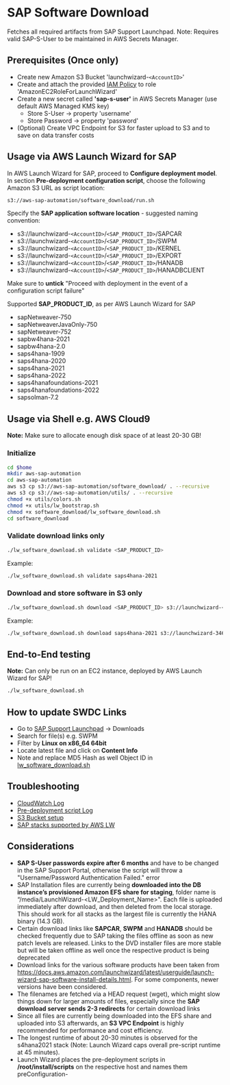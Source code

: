# SAP Software Download

Fetches all required artifacts from SAP Support Launchpad. Note: Requires valid SAP-S-User to be maintained in AWS Secrets Manager.

## Prerequisites (Once only)

- Create new Amazon S3 Bucket 'launchwizard-`<AccountID>`'
- Create and attach the provided [IAM Policy](iam_policy.json) to role 'AmazonEC2RoleForLaunchWizard'
- Create a new secret called **'sap-s-user'** in AWS Secrets Manager (use default AWS Managed KMS key)
  - Store S-User -> property 'username'
  - Store Password -> property 'password'
- (Optional) Create VPC Endpoint for S3 for faster upload to S3 and to save on data transfer costs

## Usage via AWS Launch Wizard for SAP

In AWS Launch Wizard for SAP, proceed to **Configure deployment model**. 
In section **Pre-deployment configuration script**, choose the following Amazon S3 URL as script location:

```bash
s3://aws-sap-automation/software_download/run.sh
```

Specify the **SAP application software location** - suggested naming convention:
- s3://launchwizard-`<AccountID>`/`<SAP_PRODUCT_ID>`/SAPCAR
- s3://launchwizard-`<AccountID>`/`<SAP_PRODUCT_ID>`/SWPM
- s3://launchwizard-`<AccountID>`/`<SAP_PRODUCT_ID>`/KERNEL
- s3://launchwizard-`<AccountID>`/`<SAP_PRODUCT_ID>`/EXPORT
- s3://launchwizard-`<AccountID>`/`<SAP_PRODUCT_ID>`/HANADB
- s3://launchwizard-`<AccountID>`/`<SAP_PRODUCT_ID>`/HANADBCLIENT

Make sure to **untick** "Proceed with deployment in the event of a configuration script failure"

Supported **SAP_PRODUCT_ID**, as per AWS Launch Wizard for SAP

- sapNetweaver-750
- sapNetweaverJavaOnly-750
- sapNetweaver-752
- sapbw4hana-2021
- sapbw4hana-2.0
- saps4hana-1909
- saps4hana-2020
- saps4hana-2021
- saps4hana-2022
- saps4hanafoundations-2021
- saps4hanafoundations-2022
- sapsolman-7.2

## Usage via Shell e.g. AWS Cloud9

**Note:** Make sure to allocate enough disk space of at least 20-30 GB!

### Initialize

```bash
cd $home
mkdir aws-sap-automation
cd aws-sap-automation
aws s3 cp s3://aws-sap-automation/software_download/ . --recursive
aws s3 cp s3://aws-sap-automation/utils/ . --recursive
chmod +x utils/colors.sh
chmod +x utils/lw_bootstrap.sh
chmod +x software_download/lw_software_download.sh
cd software_download
```

### Validate download links only

```bash
./lw_software_download.sh validate <SAP_PRODUCT_ID>
```

Example:
```bash
./lw_software_download.sh validate saps4hana-2021
```

### Download and store software in S3 only

```bash
./lw_software_download.sh download <SAP_PRODUCT_ID> s3://launchwizard-<AccountID>/<SAP_PRODUCT_ID>
```

Example:
```bash
./lw_software_download.sh download saps4hana-2021 s3://launchwizard-346724746423/saps4hana-2021
```

## End-to-End testing

**Note:** Can only be run on an EC2 instance, deployed by AWS Launch Wizard for SAP!

```bash
./lw_software_download.sh
```

## How to update SWDC Links

- Go to [SAP Support Launchpad](https://launchpad.support.sap.com/) -> Downloads
- Search for file(s) e.g. SWPM
- Filter by **Linux on x86_64 64bit**
- Locate latest file and click on **Content Info**
- Note and replace MD5 Hash as well Object ID in [lw_software_download.sh](lw_software_download.sh)

## Troubleshooting

- [CloudWatch Log](https://docs.aws.amazon.com/launchwizard/latest/userguide/launch-wizard-sap-troubleshooting.html#launch-wizard-sap-logs)
- [Pre-deployment script Log](https://docs.aws.amazon.com/launchwizard/latest/userguide/launch-wizard-sap-troubleshooting.html#launch-wizard-sap-troubleshooting-scripts)
- [S3 Bucket setup](https://docs.aws.amazon.com/launchwizard/latest/userguide/launch-wizard-sap-structure.html)
- [SAP stacks supported by AWS LW](https://docs.aws.amazon.com/launchwizard/latest/userguide/launch-wizard-sap-software-install-details.html)

## Considerations

- **SAP S-User passwords expire after 6 months** and have to be changed in the SAP Support Portal, otherwise the script will throw a "Username/Password Authentication Failed." error
- SAP Installation files are currently being **downloaded into the DB instance’s provisioned Amazon EFS share for staging**, folder name is “/media/LaunchWizard-<LW_Deployment_Name>". Each file is uploaded immediately after download, and then deleted from the local storage. This should work for all stacks as the largest file is currently the HANA binary (14.3 GB).
- Certain download links like **SAPCAR**, **SWPM** and **HANADB** should be checked frequently due to SAP taking the files offline as soon as new patch levels are released. Links to the DVD installer files are more stable but will be taken offline as well once the respective product is being deprecated
- Download links for the various software products have been taken from https://docs.aws.amazon.com/launchwizard/latest/userguide/launch-wizard-sap-software-install-details.html. For some components, newer versions have been considered.
- The filenames are fetched via a HEAD request (wget), which might slow things down for larger amounts of files, especially since the **SAP download server sends 2-3 redirects** for certain download links
- Since all files are currently being downloaded into the EFS share and uploaded into S3 afterwards, an **S3 VPC Endpoint** is highly recommended for performance and cost efficiency.
- The longest runtime of about 20-30 minutes is observed for the s4hana2021 stack (Note: Launch Wizard caps overall pre-script runtime at 45 minutes).
- Launch Wizard places the pre-deployment scripts in **/root/install/scripts** on the respective host and names them preConfiguration-<number>